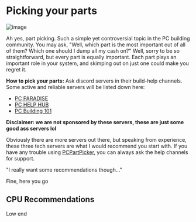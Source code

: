 # Picking your parts

![image](https://i.pcmag.com/imagery/articles/06LiQJzDE1OdJcUdbgqwz1X-15..v1569470572.jpg)

Ah yes, part picking. Such a simple yet controversial topic in the PC building community. You may ask, "Well, which part is the most important out of all of them? Which one should I dump all my cash on?" Well, sorry to be so straightforward, but every part is equally important. Each part plays an important role in your system, and skimping out on just one could make you regret it.

**How to pick your parts:** Ask discord servers in their build-help channels. Some active and reliable servers will be listed down here:

- [PC PARADISE](https://discord.gg/pcparadise)
- [PC HELP HUB](https://discord.gg/fCsPAfuaHQ)
- [PC Building 101](https://discord.gg/Etzp7H9T)

**Disclaimer: we are not sponsored by these servers, these are just some good ass servers lol**

Obviously there are more servers out there, but speaking from experience, these three tech servers are what I would recommend you start with. If you have any trouble using [PCPartPicker](https://pcpartpicker.com/), you can always ask the help channels for support.

"I really want some recommendations though..."

Fine, here you go

## CPU Recommendations

Low end 
